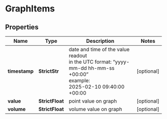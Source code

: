 # GraphItems


## Properties

| Name | Type | Description | Notes |
|------------ | ------------- | ------------- | -------------|
**timestamp** | **StrictStr** | date and time of the value readout<br>in the UTC format: “yyyy-mm-dd hh-mm-ss +00:00”<br>example:<br>2025-02-10 09:40:00 +00:00 |[optional]|
**value** | **StrictFloat** | point value on graph |[optional]|
**volume** | **StrictFloat** | volume value on graph |[optional]|